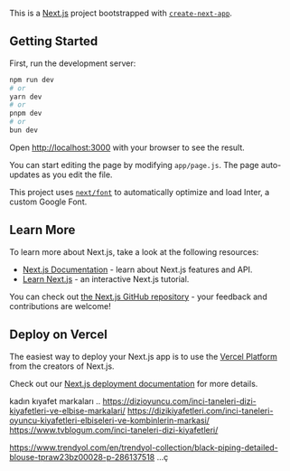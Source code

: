 This is a [Next.js](https://nextjs.org/) project bootstrapped with [`create-next-app`](https://github.com/vercel/next.js/tree/canary/packages/create-next-app).

## Getting Started

First, run the development server:

```bash
npm run dev
# or
yarn dev
# or
pnpm dev
# or
bun dev
```

Open [http://localhost:3000](http://localhost:3000) with your browser to see the result.

You can start editing the page by modifying `app/page.js`. The page auto-updates as you edit the file.

This project uses [`next/font`](https://nextjs.org/docs/basic-features/font-optimization) to automatically optimize and load Inter, a custom Google Font.

## Learn More

To learn more about Next.js, take a look at the following resources:

- [Next.js Documentation](https://nextjs.org/docs) - learn about Next.js features and API.
- [Learn Next.js](https://nextjs.org/learn) - an interactive Next.js tutorial.

You can check out [the Next.js GitHub repository](https://github.com/vercel/next.js/) - your feedback and contributions are welcome!

## Deploy on Vercel

The easiest way to deploy your Next.js app is to use the [Vercel Platform](https://vercel.com/new?utm_medium=default-template&filter=next.js&utm_source=create-next-app&utm_campaign=create-next-app-readme) from the creators of Next.js.

Check out our [Next.js deployment documentation](https://nextjs.org/docs/deployment) for more details.

kadın kıyafet markaları
..
https://dizioyuncu.com/inci-taneleri-dizi-kiyafetleri-ve-elbise-markalari/ 
https://dizikiyafetleri.com/inci-taneleri-oyuncu-kiyafetleri-elbiseleri-ve-kombinlerin-markasi/
https://www.tvblogum.com/inci-taneleri-dizi-kiyafetleri/

https://www.trendyol.com/en/trendyol-collection/black-piping-detailed-blouse-tpraw23bz00028-p-286137518
...ç